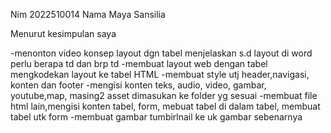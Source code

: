 Nim 2022510014
Nama Maya Sansilia

Menurut kesimpulan saya

-menonton video konsep layout dgn tabel menjelaskan s.d layout di word perlu berapa td dan brp td
-membuat layout web dengan tabel mengkodekan layout ke tabel HTML
-membuat style utj header,navigasi, konten dan footer
-mengisi konten teks, audio, video, gambar, youtube,map, masing2 asset dimasukan ke folder yg sesuai
-membuat file html lain,mengisi konten tabel, form, mebuat tabel di dalam tabel, membuat tabel utk form
-membuat gambar tumbirlnail ke uk gambar sebenarnya
